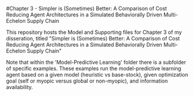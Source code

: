 #Chapter 3 - Simpler is (Sometimes) Better: A Comparison of Cost Reducing Agent Architectures in a Simulated Behaviorally Driven Multi-Echelon Supply Chain

This repository hosts the Model and Supporting files for Chapter 3 of my disseration, titled "Simpler is (Sometimes) Better: A Comparison of Cost Reducing Agent Architectures in a Simulated Behaviorally Driven Multi-Echelon Supply Chain"

Note that within the 'Model-Predictive Learning' folder there is a subfolder of specific examples. These examples run the model-predictive learning agent based on a given model (heuristic vs base-stock), given optimization goal (self or myopic versus global or non-myopic), and information availability.

